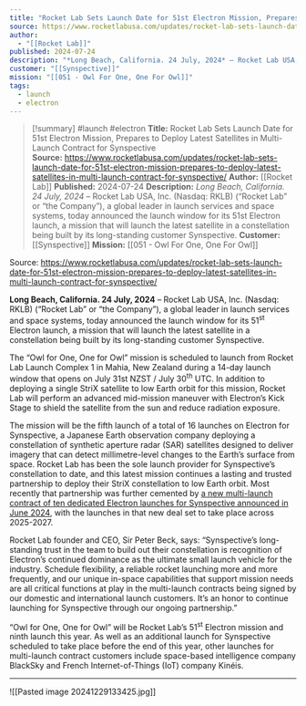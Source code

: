 ```yaml
---
title: "Rocket Lab Sets Launch Date for 51st Electron Mission, Prepares to Deploy Latest Satellites in Multi-Launch Contract for Synspective  "
source: https://www.rocketlabusa.com/updates/rocket-lab-sets-launch-date-for-51st-electron-mission-prepares-to-deploy-latest-satellites-in-multi-launch-contract-for-synspective/
author:
  - "[[Rocket Lab]]"
published: 2024-07-24
description: "*Long Beach, California. 24 July, 2024* – Rocket Lab USA, Inc. (Nasdaq: RKLB) (“Rocket Lab” or “the Company”), a global leader in launch services and space systems, today announced the launch window for its 51st Electron launch, a mission that will launch the latest satellite in a constellation being built by its long-standing customer Synspective."
customer: "[[Synspective]]"
mission: "[[051 - Owl For One, One For Owl]]"
tags:
  - launch
  - electron
---
```

>[!summary]
#launch #electron
**Title:** Rocket Lab Sets Launch Date for 51st Electron Mission, Prepares to Deploy Latest Satellites in Multi-Launch Contract for Synspective  
**Source:** https://www.rocketlabusa.com/updates/rocket-lab-sets-launch-date-for-51st-electron-mission-prepares-to-deploy-latest-satellites-in-multi-launch-contract-for-synspective/
**Author:** [[Rocket Lab]]
**Published:** 2024-07-24
**Description:** *Long Beach, California. 24 July, 2024* – Rocket Lab USA, Inc. (Nasdaq: RKLB) (“Rocket Lab” or “the Company”), a global leader in launch services and space systems, today announced the launch window for its 51st Electron launch, a mission that will launch the latest satellite in a constellation being built by its long-standing customer Synspective.
**Customer:** [[Synspective]]
**Mission:** [[051 - Owl For One, One For Owl]]

Source: https://www.rocketlabusa.com/updates/rocket-lab-sets-launch-date-for-51st-electron-mission-prepares-to-deploy-latest-satellites-in-multi-launch-contract-for-synspective/

**Long Beach, California. 24 July, 2024** – Rocket Lab USA, Inc. (Nasdaq: RKLB) (“Rocket Lab” or “the Company”), a global leader in launch services and space systems, today announced the launch window for its 51<sup>st</sup> Electron launch, a mission that will launch the latest satellite in a constellation being built by its long-standing customer Synspective.

The “Owl for One, One for Owl” mission is scheduled to launch from Rocket Lab Launch Complex 1 in Mahia, New Zealand during a 14-day launch window that opens on July 31st NZST / July 30<sup>th</sup> UTC. In addition to deploying a single StriX satellite to low Earth orbit for this mission, Rocket Lab will perform an advanced mid-mission maneuver with Electron’s Kick Stage to shield the satellite from the sun and reduce radiation exposure.

The mission will be the fifth launch of a total of 16 launches on Electron for Synspective, a Japanese Earth observation company deploying a constellation of synthetic aperture radar (SAR) satellites designed to deliver imagery that can detect millimetre-level changes to the Earth’s surface from space. Rocket Lab has been the sole launch provider for Synspective’s constellation to date, and this latest mission continues a lasting and trusted partnership to deploy their StriX constellation to low Earth orbit. Most recently that partnership was further cemented by [a new multi-launch contract of ten dedicated Electron launches for Synspective announced in June 2024](https://www.rocketlabusa.com/updates/rocket-lab-signs-record-deal-for-10-electron-launches-with-synspective/), with the launches in that new deal set to take place across 2025-2027.

Rocket Lab founder and CEO, Sir Peter Beck, says: “Synspective’s long-standing trust in the team to build out their constellation is recognition of Electron’s continued dominance as the ultimate small launch vehicle for the industry. Schedule flexibility, a reliable rocket launching more and more frequently, and our unique in-space capabilities that support mission needs are all critical functions at play in the multi-launch contracts being signed by our domestic and international launch customers. It’s an honor to continue launching for Synspective through our ongoing partnership.”

“Owl for One, One for Owl” will be Rocket Lab’s 51<sup>st</sup> Electron mission and ninth launch this year. As well as an additional launch for Synspective scheduled to take place before the end of this year, other launches for multi-launch contract customers include space-based intelligence company BlackSky and French Internet-of-Things (IoT) company Kinéis.

---

![[Pasted image 20241229133425.jpg]]